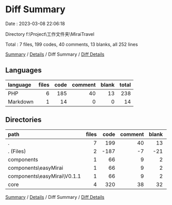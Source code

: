 # Diff Summary

Date : 2023-03-08 22:06:18

Directory f:\\Project\\工作文件夹\\MiraiTravel

Total : 7 files,  199 codes, 40 comments, 13 blanks, all 252 lines

[Summary](results.md) / [Details](details.md) / Diff Summary / [Diff Details](diff-details.md)

## Languages
| language | files | code | comment | blank | total |
| :--- | ---: | ---: | ---: | ---: | ---: |
| PHP | 6 | 185 | 40 | 13 | 238 |
| Markdown | 1 | 14 | 0 | 0 | 14 |

## Directories
| path | files | code | comment | blank | total |
| :--- | ---: | ---: | ---: | ---: | ---: |
| . | 7 | 199 | 40 | 13 | 252 |
| . (Files) | 2 | -187 | -7 | -21 | -215 |
| components | 1 | 66 | 9 | 2 | 77 |
| components\\easyMirai | 1 | 66 | 9 | 2 | 77 |
| components\\easyMirai\\V0.1.1 | 1 | 66 | 9 | 2 | 77 |
| core | 4 | 320 | 38 | 32 | 390 |

[Summary](results.md) / [Details](details.md) / Diff Summary / [Diff Details](diff-details.md)